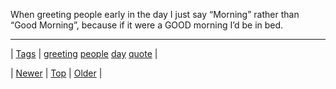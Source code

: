 <!--
title: When greeting people early in the day I just say &ldquo;Morning&rdquo; rather than &ldquo;Good Morning&rdquo;, because if it were a GOOD morning I&rsquo;d be in bed.
date: 2020-06-28T15:27:00.103Z
tags: greeting, people, day, quote
-->




When greeting people early in the day I just say &ldquo;Morning&rdquo; rather than &ldquo;Good Morning&rdquo;, because if it were a GOOD morning I&rsquo;d be in bed.

<!--BOTTOM-POST-NAVIGATION-->
---

| [Tags](tags.md) | [greeting](tag-greeting.md) [people](tag-people.md) [day](tag-day.md) [quote](tag-quote.md) |

| [Newer](134410248557.md) | [Top](index.md) | [Older](134531495839.md) |